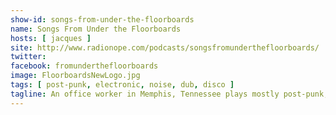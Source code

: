 ```yaml
---
show-id: songs-from-under-the-floorboards
name: Songs From Under the Floorboards
hosts: [ jacques ]
site: http://www.radionope.com/podcasts/songsfromunderthefloorboards/
twitter:
facebook: fromunderthefloorboards
image: FloorboardsNewLogo.jpg
tags: [ post-punk, electronic, noise, dub, disco ]
tagline: An office worker in Memphis, Tennessee plays mostly post-punk, electronic music, dub, and disco
---
```


